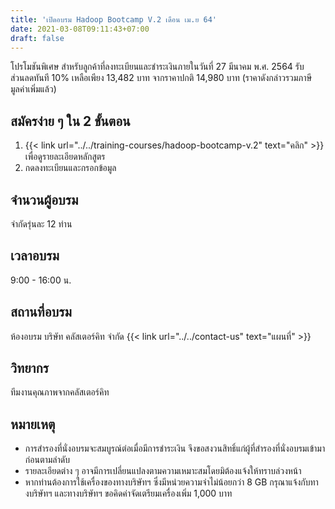 ```yaml
---
title: 'เปิดอบรม Hadoop Bootcamp V.2 เดือน เม.ย 64'
date: 2021-03-08T09:11:43+07:00
draft: false
---
```

โปรโมชันพิเศษ สำหรับลูกค้าที่ลงทะเบียนและชำระเงินภายในวันที่ 27 มีนาคม พ.ศ. 2564 รับส่วนลดทันที 10% เหลือเพียง 13,482 บาท จากราคาปกติ 14,980 บาท (ราคาดังกล่าวรวมภาษีมูลค่าเพิ่มแล้ว)

<!--more-->

## สมัครง่าย ๆ ใน 2 ขั้นตอน
1. {{< link url="../../training-courses/hadoop-bootcamp-v.2" text="คลิก" >}}เพื่อดูรายละเอียดหลักสูตร
2. กดลงทะเบียนและกรอกข้อมูล

## จำนวนผู้อบรม

จำกัดรุ่นละ 12 ท่าน

## เวลาอบรม

9:00 - 16:00 น.

## สถานที่อบรม

ห้องอบรม บริษัท คลัสเตอร์คิท จำกัด {{< link url="../../contact-us" text="แผนที่" >}}

## วิทยากร

ทีมงานคุณภาพจากคลัสเตอร์คิท

## หมายเหตุ

- การสำรองที่นั่งอบรมจะสมบูรณ์ต่อเมื่อมีการชำระเงิน จึงขอสงวนสิทธิ์แก่ผู้ที่สำรองที่นั่งอบรมเข้ามาก่อนตามลำดับ
- รายละเอียดต่าง ๆ อาจมีการเปลี่ยนแปลงตามความเหมาะสมโดยมิต้องแจ้งให้ทราบล่วงหน้า
- หากท่านต้องการใช้เครื่องของทางบริษัทฯ ซึ่งมีหน่วยความจำไม่น้อยกว่า 8 GB กรุณาแจ้งกับทางบริษัทฯ และทางบริษัทฯ ขอคิดค่าจัดเตรียมเครื่องเพิ่ม 1,000 บาท